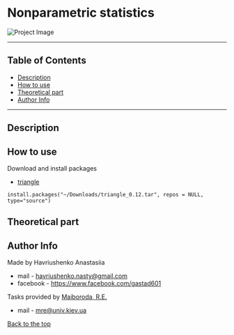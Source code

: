 # Nonparametric statistics

![Project Image](http://qnimate.com/wp-content/uploads/2014/03/images2.jpg)

---
## Table of Contents
- [Description](#description)
- [How to use](#how-to-use)
- [Theoretical part](#theory)
- [Author Info](#author-info)
---

## Description



## How to use

Download and install packages

 - [triangle](https://cran.r-project.org/web/packages/triangle/index.html)

 ```install.packages("~/Downloads/triangle_0.12.tar", repos = NULL, type="source")```


## Theoretical part


## Author Info
Made by Havriushenko Anastasiia
- mail - havriushenko.nasty@gmail.com
- facebook - https://www.facebook.com/gastad601

Tasks provided by [Maiboroda, R.E.](http://probability.univ.kiev.ua/index.php?page=userinfo&person=mre&lan=ru)
- mail - mre@univ.kiev.ua


[Back to the top](#nonparametric-statistics)